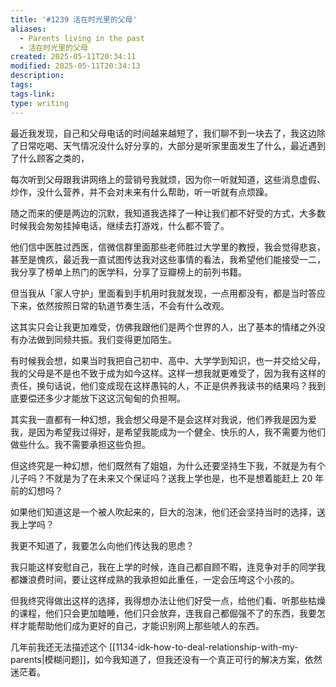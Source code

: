 ```yaml
---
title: '#1239 活在时光里的父母'
aliases:
  - Parents living in the past
  - 活在时光里的父母
created: 2025-05-11T20:34:11
modified: 2025-05-11T20:34:13
description: 
tags: 
tags-link: 
type: writing
---
```


最近我发现，自己和父母电话的时间越来越短了，我们聊不到一块去了，我这边除了日常吃喝、天气情况没什么好分享的，大部分是听家里面发生了什么，最近遇到了什么顾客之类的，

每次听到父母跟我讲网络上的营销号我就烦，因为你一听就知道，这些消息虚假、炒作，没什么营养，并不会对未来有什么帮助，听一听就有点烦躁。

随之而来的便是两边的沉默，我知道我选择了一种让我们都不好受的方式，大多数时候我会匆匆挂掉电话，继续去打游戏，什么都不管了。

他们信中医胜过西医，信微信群里面那些老师胜过大学里的教授，我会觉得悲哀，甚至是愧疚，最近我一直试图传达我对这些事情的看法，我希望他们能接受一二，我分享了榜单上热门的医学科，分享了豆瓣榜上的前列书籍。

但当我从「家人守护」里面看到手机用时我就发现，一点用都没有，都是当时答应下来，依然按照日常的轨道节奏生活，不会有什么改观。

这其实只会让我更加难受，仿佛我跟他们是两个世界的人，出了基本的情绪之外没有办法做到同频共振。我们变得更加陌生。

有时候我会想，如果当时我把自己初中、高中、大学学到知识，也一并交给父母，我的父母是不是也不致于成为如今这样。这样一想我就更难受了，因为我有这样的责任，换句话说，他们变成现在这样愚钝的人，不正是供养我读书的结果吗？我到底要偿还多少才能放下这这沉甸甸的负担啊。

其实我一直都有一种幻想，我会想父母是不是会这样对我说，他们养我是因为爱我，是因为希望我过得好，是希望我能成为一个健全、快乐的人，我不需要为他们做些什么。我不需要承担这些负担。

但这终究是一种幻想，他们既然有了姐姐，为什么还要坚持生下我，不就是为有个儿子吗？不就是为了在未来又个保证吗？送我上学也是，也不是想着能赶上 20 年前的幻想吗？

如果他们知道这是一个被人吹起来的，巨大的泡沫，他们还会坚持当时的选择，送我上学吗？

我更不知道了，我要怎么向他们传达我的思虑？

我只能这样安慰自己，我在上学的时候，连自己都自顾不暇，连竞争对手的同学我都嫌浪费时间，要让这样成熟的我承担如此重任，一定会压垮这个小孩的。

但我终究得做出这样的选择，我得想办法让他们好受一点，给他们看、听那些枯燥的课程，他们只会更加瞌睡，他们只会放弃，连我自己都倔强不了的东西，我要怎样才能帮助他们成为更好的自己，才能识别网上那些唬人的东西。

几年前我还无法描述这个 [[1134-idk-how-to-deal-relationship-with-my-parents|模糊问题]]，如今我知道了，但我还没有一个真正可行的解决方案，依然迷茫着。
